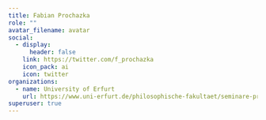 ```yaml
---
title: Fabian Prochazka
role: ""
avatar_filename: avatar
social:
  - display:
      header: false
    link: https://twitter.com/f_prochazka
    icon_pack: ai
    icon: twitter
organizations:
  - name: University of Erfurt
    url: https://www.uni-erfurt.de/philosophische-fakultaet/seminare-professuren/medien-und-kommunikationswissenschaft/professuren/interpersonale-kommunikation-im-kontext-der-digitalisierung
superuser: true
---
```

